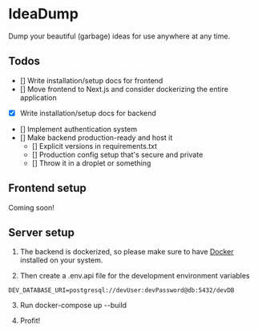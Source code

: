# IdeaDump
Dump your beautiful (garbage) ideas for use anywhere at any time.

## Todos
- [] Write installation/setup docs for frontend
- [] Move frontend to Next.js and consider dockerizing the entire application
- [x] Write installation/setup docs for backend
- [] Implement authentication system
- [] Make backend production-ready and host it
  - [] Explicit versions in requirements.txt
  - [] Production config setup that's secure and private
  - [] Throw it in a droplet or something

## Frontend setup

Coming soon!

## Server setup

1. The backend is dockerized, so please make sure to have [Docker]() installed on your system.

2. Then create a .env.api file for the development environment variables

```
DEV_DATABASE_URI=postgresql://devUser:devPassword@db:5432/devDB
```

3. Run docker-compose up --build

4. Profit!
